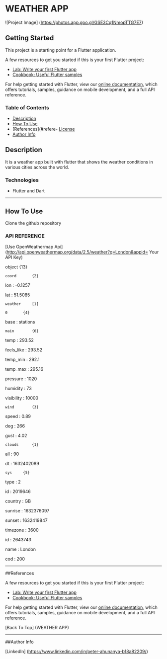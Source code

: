 # WEATHER APP

![Project Image]
(https://photos.app.goo.gl/GSE3Cq1NmopTTG7E7)

## Getting Started

This project is a starting point for a Flutter application.

A few resources to get you started if this is your first Flutter project:

- [Lab: Write your first Flutter app](https://flutter.dev/docs/get-started/codelab)
- [Cookbook: Useful Flutter samples](https://flutter.dev/docs/cookbook)

For help getting started with Flutter, view our
[online documentation](https://flutter.dev/docs), which offers tutorials,
samples, guidance on mobile development, and a full API reference.


### Table of Contents
- [Description](#description)
- [How To Use](#how-to-use)
- [References](#refere- [License](#license)
- [Author Info](#author-info)

## Description

It is a weather app built with flutter that shows the weather conditions in various cities across the world.

### Technologies

- Flutter and Dart

---

## How To Use

Clone the github repository

### API REFERENCE

[Use OpenWeathermap Api]
(http://api.openweathermap.org/data/2.5/weather?q=London&appid= Your API Key)

object		{13}
		
	coord		{2}
		
lon	:	-0.1257
		
lat	:	51.5085
		
	weather		[1]
		
	0		{4}
		
base	:	stations
		
	main		{6}
		
temp	:	293.52
		
feels_like	:	293.52
		
temp_min	:	292.1
		
temp_max	:	295.16
		
pressure	:	1020
		
humidity	:	73
		
visibility	:	10000
		
	wind		{3}
		
speed	:	0.89
		
deg	:	266
		
gust	:	4.02
		
	clouds		{1}
		
all	:	90
		
dt	:	1632402089
		
	sys		{5}
		
type	:	2
		
id	:	2019646
		
country	:	GB
		
sunrise	:	1632376097
		
sunset	:	1632419847
		
timezone	:	3600
		
id	:	2643743
		
name	:	London
		
cod	:	200


---

##References

A few resources to get you started if this is your first Flutter project:

- [Lab: Write your first Flutter app](https://flutter.dev/docs/get-started/codelab)
- [Cookbook: Useful Flutter samples](https://flutter.dev/docs/cookbook)

For help getting started with Flutter, view our
[online documentation](https://flutter.dev/docs), which offers tutorials,
samples, guidance on mobile development, and a full API reference.

[Back To Top] (WEATHER APP)

---

##Author Info

[Linkedln] (https://www.linkedin.com/in/peter-ahunanya-b18a82209/)
